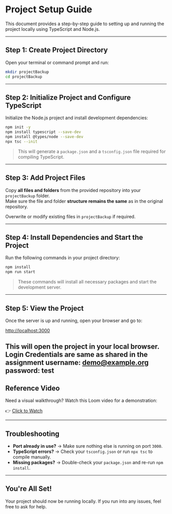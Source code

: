# Project Setup Guide

This document provides a step-by-step guide to setting up and running the project locally using TypeScript and Node.js.

---

##  Step 1: Create Project Directory

Open your terminal or command prompt and run:

```bash
mkdir projectBackup
cd projectBackup
```

---

##  Step 2: Initialize Project and Configure TypeScript

Initialize the Node.js project and install development dependencies:

```bash
npm init -y
npm install typescript --save-dev
npm install @types/node --save-dev
npx tsc --init
```

> This will generate a `package.json` and a `tsconfig.json` file required for compiling TypeScript.

---

##  Step 3: Add Project Files

Copy **all files and folders** from the provided repository into your `projectBackup` folder.  
Make sure the file and folder **structure remains the same** as in the original repository.

Overwrite or modify existing files in `projectBackup` if required.

---

##  Step 4: Install Dependencies and Start the Project

Run the following commands in your project directory:

```bash
npm install
npm run start
```

> These commands will install all necessary packages and start the development server.

---

##  Step 5: View the Project

Once the server is up and running, open your browser and go to:

[http://localhost:3000](http://localhost:3000)

This will open the project in your local browser.
Login Credentials are same as shared in the assignment
username: demo@example.org
password: test
---

##  Reference Video

Need a visual walkthrough? Watch this Loom video for a demonstration:

👉 [Click to Watch](https://www.loom.com/share/96a4b287520043d682af0d8042e62821)

---

##  Troubleshooting

- **Port already in use?** → Make sure nothing else is running on port `3000`.
- **TypeScript errors?** → Check your `tsconfig.json` or run `npx tsc` to compile manually.
- **Missing packages?** → Double-check your `package.json` and re-run `npm install`.

---

##  You're All Set!

Your project should now be running locally. If you run into any issues, feel free to ask for help.
